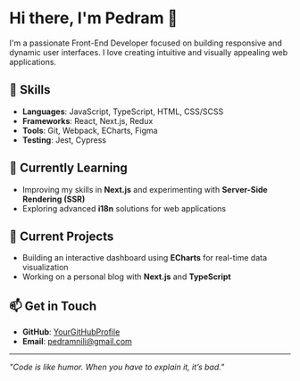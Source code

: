 # Hi there, I'm Pedram 👋

I'm a passionate Front-End Developer focused on building responsive and dynamic user interfaces. I love creating intuitive and visually appealing web applications.

## 🚀 Skills

- **Languages**: JavaScript, TypeScript, HTML, CSS/SCSS
- **Frameworks**: React, Next.js, Redux
- **Tools**: Git, Webpack, ECharts, Figma
- **Testing**: Jest, Cypress

## 🌱 Currently Learning

- Improving my skills in **Next.js** and experimenting with **Server-Side Rendering (SSR)**
- Exploring advanced **i18n** solutions for web applications

## 🔭 Current Projects

- Building an interactive dashboard using **ECharts** for real-time data visualization
- Working on a personal blog with **Next.js** and **TypeScript**

## 📫 Get in Touch

- **GitHub**: [YourGitHubProfile](https://github.com/Pedramnili)
- **Email**: pedramnili@gmail.com

---

*"Code is like humor. When you have to explain it, it’s bad."*
